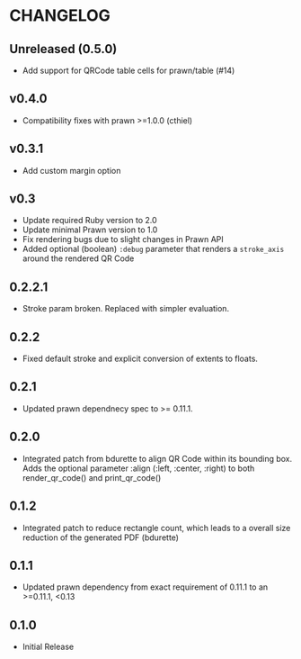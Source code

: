 # CHANGELOG

## Unreleased (0.5.0)

* Add support for QRCode table cells for prawn/table (#14)

## v0.4.0

* Compatibility fixes with prawn >=1.0.0 (cthiel)

## v0.3.1

* Add custom margin option

## v0.3

* Update required Ruby version to 2.0
* Update minimal Prawn version to 1.0
* Fix rendering bugs due to slight changes in Prawn API
* Added optional (boolean) `:debug` parameter that renders a `stroke_axis` around the rendered QR Code

## 0.2.2.1

* Stroke param broken. Replaced with simpler evaluation.

## 0.2.2

* Fixed default stroke and explicit conversion of extents to floats.

## 0.2.1

* Updated prawn dependnecy spec to >= 0.11.1.

## 0.2.0

* Integrated patch from bdurette to align QR Code within its bounding box.
  Adds the optional parameter :align (:left, :center, :right) to both
  render_qr_code() and print_qr_code()

## 0.1.2

* Integrated patch to reduce rectangle count, which leads to a overall size reduction
  of the generated PDF (bdurette)

## 0.1.1

* Updated prawn dependency from exact requirement of 0.11.1 to an >=0.11.1, <0.13

## 0.1.0

* Initial Release
